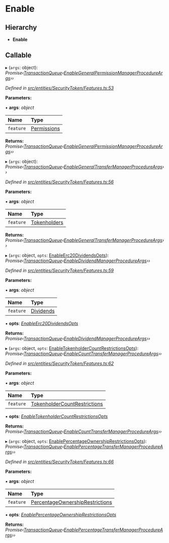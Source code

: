 # Enable

## Hierarchy

* **Enable**

## Callable

▸ \(`args`: object\): _Promise‹_[_TransactionQueue_]()_‹_[_EnableGeneralPermissionManagerProcedureArgs_]()_››_

_Defined in_ [_src/entities/SecurityToken/Features.ts:53_](https://github.com/PolymathNetwork/polymath-sdk/blob/550676f/src/entities/SecurityToken/Features.ts#L53)

**Parameters:**

▪ **args**: _object_

| Name | Type |
| :--- | :--- |
| `feature` | [Permissions]() |

**Returns:** _Promise‹_[_TransactionQueue_]()_‹_[_EnableGeneralPermissionManagerProcedureArgs_]()_››_

▸ \(`args`: object\): _Promise‹_[_TransactionQueue_]()_‹_[_EnableGeneralTransferManagerProcedureArgs_]()_››_

_Defined in_ [_src/entities/SecurityToken/Features.ts:56_](https://github.com/PolymathNetwork/polymath-sdk/blob/550676f/src/entities/SecurityToken/Features.ts#L56)

**Parameters:**

▪ **args**: _object_

| Name | Type |
| :--- | :--- |
| `feature` | [Tokenholders]() |

**Returns:** _Promise‹_[_TransactionQueue_]()_‹_[_EnableGeneralTransferManagerProcedureArgs_]()_››_

▸ \(`args`: object, `opts`: [EnableErc20DividendsOpts]()\): _Promise‹_[_TransactionQueue_]()_‹_[_EnableDividendManagerProcedureArgs_]()_››_

_Defined in_ [_src/entities/SecurityToken/Features.ts:59_](https://github.com/PolymathNetwork/polymath-sdk/blob/550676f/src/entities/SecurityToken/Features.ts#L59)

**Parameters:**

▪ **args**: _object_

| Name | Type |
| :--- | :--- |
| `feature` | [Dividends]() |

▪ **opts**: [_EnableErc20DividendsOpts_]()

**Returns:** _Promise‹_[_TransactionQueue_]()_‹_[_EnableDividendManagerProcedureArgs_]()_››_

▸ \(`args`: object, `opts`: [EnableTokenholderCountRestrictionsOpts]()\): _Promise‹_[_TransactionQueue_]()_‹_[_EnableCountTransferManagerProcedureArgs_]()_››_

_Defined in_ [_src/entities/SecurityToken/Features.ts:62_](https://github.com/PolymathNetwork/polymath-sdk/blob/550676f/src/entities/SecurityToken/Features.ts#L62)

**Parameters:**

▪ **args**: _object_

| Name | Type |
| :--- | :--- |
| `feature` | [TokenholderCountRestrictions]() |

▪ **opts**: [_EnableTokenholderCountRestrictionsOpts_]()

**Returns:** _Promise‹_[_TransactionQueue_]()_‹_[_EnableCountTransferManagerProcedureArgs_]()_››_

▸ \(`args`: object, `opts`: [EnablePercentageOwnershipRestrictionsOpts]()\): _Promise‹_[_TransactionQueue_]()_‹_[_EnablePercentageTransferManagerProcedureArgs_]()_››_

_Defined in_ [_src/entities/SecurityToken/Features.ts:66_](https://github.com/PolymathNetwork/polymath-sdk/blob/550676f/src/entities/SecurityToken/Features.ts#L66)

**Parameters:**

▪ **args**: _object_

| Name | Type |
| :--- | :--- |
| `feature` | [PercentageOwnershipRestrictions]() |

▪ **opts**: [_EnablePercentageOwnershipRestrictionsOpts_]()

**Returns:** _Promise‹_[_TransactionQueue_]()_‹_[_EnablePercentageTransferManagerProcedureArgs_]()_››_

